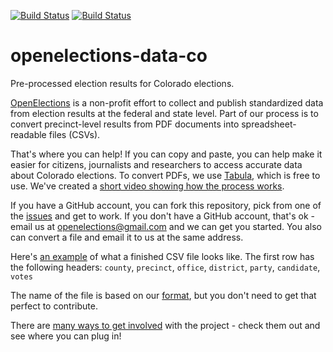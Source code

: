 [![Build Status](https://github.com/openelections/openelections-data-co/actions/workflows/data_tests.yml/badge.svg?branch=master)](https://github.com/openelections/openelections-data-co/actions/workflows/data_tests.yml?query=branch%3Amaster)
[![Build Status](https://github.com/openelections/openelections-data-co/actions/workflows/format_tests.yml/badge.svg?branch=master)](https://github.com/openelections/openelections-data-co/actions/workflows/format_tests.yml?query=branch%3Amaster)

# openelections-data-co
Pre-processed election results for Colorado elections.

[OpenElections](http://www.openelections.net) is a non-profit effort to collect and publish standardized data from election results at the federal and state level. Part of our process is to convert precinct-level results from PDF documents into spreadsheet-readable files (CSVs).

That's where you can help! If you can copy and paste, you can help make it easier for citizens, journalists and researchers to access accurate data about Colorado elections. To convert PDFs, we use [Tabula](http://tabula.technology), which is free to use. We've created a [short video showing how the process works](https://www.youtube.com/watch?v=of9680dgqIc).

If you have a GitHub account, you can fork this repository, pick from one of the [issues](https://github.com/openelections/openelections-data-co/issues) and get to work. If you don't have a GitHub account, that's ok - email us at openelections@gmail.com and we can get you started. You also can convert a file and email it to us at the same address.

Here's [an example](https://github.com/openelections/openelections-data-co/blob/master/2012/20120612__co__primary__dolores__precinct.csv) of what a finished CSV file looks like. The first row has the following headers: `county`, `precinct`, `office`, `district`, `party`, `candidate`, `votes`

The name of the file is based on our [format](http://docs.openelections.net/archive-standardization/), but you don't need to get that perfect to contribute.

There are [many ways to get involved](http://docs.openelections.net/) with the project - check them out and see where you can plug in!

